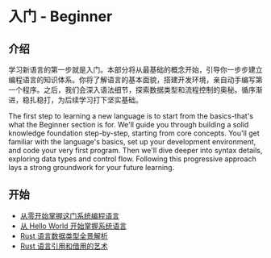 # 入门 - Beginner

## 介绍

学习新语言的第一步就是入门。本部分将从最基础的概念开始，引导你一步步建立编程语言的知识体系。你将了解语言的基本面貌，搭建开发环境，亲自动手编写第一个程序。之后，我们会深入语法细节，探索数据类型和流程控制的奥秘。循序渐进，稳扎稳打，为后续学习打下坚实基础。

The first step to learning a new language is to start from the basics-that's what the Beginner section is for. We'll
guide you through building a solid knowledge foundation step-by-step, starting from core concepts. You'll get familiar
with the language's basics, set up your development environment, and code your very first program. Then we'll dive
deeper into syntax details, exploring data types and control flow. Following this progressive approach lays a strong
groundwork for your future learning.

## 开始

- [从零开始掌握这门系统编程语言](chapter_1.1.md)
- [从 Hello World 开始掌握系统语言](chapter_1.md)
- [Rust 语言数据类型全景解析](chapter_2.md)
- [Rust 语言引用和借用的艺术](chapter_3.md)

